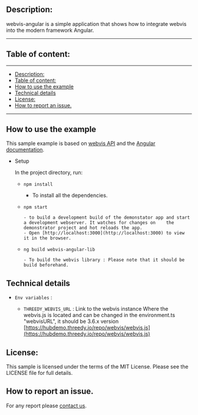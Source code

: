 ## Description:

webvis-angular is a simple application that shows how to integrate webvis into the modern framework Angular.

---

## Table of content:

---

- [Description:](#description)
- [Table of content:](#table-of-content)
- [How to use the example](#how-to-use-the-example)
- [Technical details](#technical-details)
- [License:](#license)
- [How to report an issue.](#how-to-report-an-issue)

---

## How to use the example

This sample example is based on [webvis API](https://docs.threedy.io/3.6.1/index.html) and the [Angular documentation](https://angular.io/start).

- Setup

  In the project directory, run:

  - `npm install`

    - To install all the dependencies.

  - `npm start`

        - to build a development build of the demonstator app and start a development webserver. It watches for changes on    the demonstrator project and hot reloads the app.
        - Open [http://localhost:3000](http://localhost:3000) to view it in the browser.

  - `ng build webvis-angular-lib`

        - To build the webvis library : Please note that it should be build beforehand.

## Technical details

- `Env variables` :

  - `THREEDY_WEBVIS_URL` : Link to the webvis instance Where the webvis.js is located and can be changed in the environment.ts "webvisURL", it should be 3.6.x version [https://hubdemo.threedy.io/repo/webvis/webvis.js](https://hubdemo.threedy.io/repo/webvis/webvis.js)

## License:

This sample is licensed under the terms of the MIT License. Please see the LICENSE file for full details.

## How to report an issue.

For any report please [contact us](https://i3dhub.atlassian.net/servicedesk/customer/portal/2).
